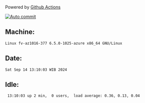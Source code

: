 Powered by [Github Actions](https://github.com/features/actions)

[![Auto commit](https://github.com/hiage/workstation/workflows/Auto%20commit/badge.svg)](https://github.com/hiage/workstation/actions?query=workflow%3A%22Auto+commit%22)

## Machine:
```
Linux fv-az1016-377 6.5.0-1025-azure x86_64 GNU/Linux
```
## Date:
```
Sat Sep 14 13:10:03 WIB 2024
```
## Idle:
```
 13:10:03 up 2 min,  0 users,  load average: 0.36, 0.13, 0.04
```
